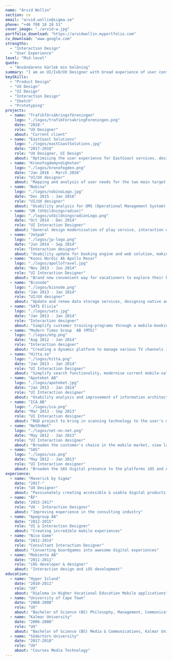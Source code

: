 ```yaml
---
name: "Arvid Wollin"
section: cv
email: "arvid.wollin@sigma.se"
phone: "+46 708 18 28 51"
cover_image: "./arvid-w.jpg"
portfolio_download: "https://arvidwollin.myportfolio.com"
cv_download: "www.google.com"
strengths:
  - "Interaction Design"
  - "User Experience"
level: "Mid-level"
quote:
  - "Användarens kärlek min belöning"
summary: "I am an UI/IxD/UX Designer with broad experience of user centered design development. Within the fields of of B2C, B2B, Authority, E-Commerce I develop customer-tailored design solutions that meets requirements and business goals."
keySkills:
  - "Product Design"
  - "UX Design"
  - "UI Design"
  - "Interaction Design"
  - "Sketch"
  - "Prototyping"
projects:
  - name: "Trafikförsäkringsföreningen"
    logo: "./logos/trafikForsakringForeningen.png"
    date: "2018-"
    role: "UX Designer"
    about: "Current client"
  - name: "EastCoast Solutions"
    logo: "./logos/eastCoastSolutions.jpg"
    date: "2017-2018"
    role: "UX Designer, UI Design"
    about: "Optimising the user experience for EastCoast services, designing and testing new interface to ensure smoother user journeys for visitors, it's all about the first impression"
  - name: "Kronofogdemyndigheten"
    logo: "./logos/kronofogden.png"
    date: "Jan 2016 - March 2016"
    role: "UI/UX designer"
    about: "Mapping and analysis of user needs for the two main target groups debtors and creditors. Based on these needs proposals for improvement were created (prototypes) that helped to test hypotheses for new e-services. "
  - name: "Nobina"
    logo: "./logos/nobinaLogo.jpg"
    date: "Dec 2015 - Jan 2016"
    role: "UI/UX designer"
    about: "Usability analysis for OMS (Operational Management System)  - I used effect mapping to maintain clear goals. Observing and interviewing users and with them collaborate experiment different solutions in workshop context. "
  - name: "UR (Utbildningsradion)"
    logo: "./logos/utbildningsradionLogo.png"
    date: "Oct 2014 - Dec 2014"
    role: "UI Interaction Designer"
    about: "General design modernisation of play service, interaction design and prototypes for evaluating concepts of usage that fulfil WCAG 2.0 "
  - name: "Jetpak"
    logo: "./logos/jp-logo.png"
    date: "Jun 2014 - Sep 2014"
    role: "Interaction designer"
    about: "Usability update for booking engine and web solution, making it responsive with increased conversion."
  - name: "Kuoni Nordic Ab Apollo Resor"
    logo: "./logos/apolloTravel.jpg"
    date: "Nov 2013 - Jun 2014"
    role: "UI Interaction Designer"
    about: "Brand new convenient way for vacationers to explore their holiday surroundings with their smartphones, replaced a printed travel guide in favour for a digital solution in the smartphone"
  - name: "Bisnode"
    logo: "./logos/bisnode.png"
    date: "Jan 2013 - Jan 2014"
    role: "UI/UX designer"
    about: "Update and renew data storage services, designing native and responsive web solutions"
  - name: "SATS Elixia"
    logo: "./logos/sats.jpg"
    date: "Jan 2013 - Jan 2014"
    role: "Interaction designer"
    about: "Simplify customer training-programs through a mobile-booking service"
  - name: "Modern Times Group  AB (MTG)"
    logo: "./logos/mtg.png"
    date: "Aug 2012 - Jan 2014"
    role: "Interaction designer"
    about: "Creating a dynamic platform to manage various TV channels in a simpler way. Expanded presence on iOS and Android platforms and in a responsive web format"
  - name: "Hitta.se"
    logo: "./logos/hitta.png"
    date: "Jan 2013 - Jan 2014"
    role: "UI Interaction Designer"
    about: "Simplify search functionality, modernise current mobile-sales model. Improved interaction with a custom mobile search functionality. Reduction of two search fields to one single search field."
  - name: "Apoteket AB"
    logo: "./logos/apoteket.jpg"
    date: "Jan 2013 - Jan 2014"
    role: "UI Interaction designer"
    about: "Usability analysis and improvement of information architecture, user flows, prioritisation of content, SEO customisable, updated graphical look. User surveys, usability tests and target group analysis"
  - name: "ICA AB"
    logo: "./logos/ica.png"
    date: "Mar 2013 - Sep 2013"
    role: "UI Interaction designer"
    about: "R&D project to bring in scanning technology to the user's mobile phone for grocery shopping."
  - name: "NetOnNet"
    logo: "./logos/net-on-net.png"
    date: "May 2012 - Jan 2013"
    role: "UI Interaction designer"
    about: "Broaden the customer's choice in the mobile market, view layer and create a new mobile payment solution"
  - name: "SAS"
    logo: "./logos/sas.png"
    date: "May 2012 - Jan 2013"
    role: "UI Interaction designer"
    about: "Broaden the SAS digital presence to the platforms iOS and Android"
experience:
  - name: "Maverick by Sigma"
    date: "2017-"
    role: "UX Designer"
    about: "Passionately creating accessible & usable digital products and services"
  - name: "ÅF"
    date: "2015-2017"
    role: "UX - Interaction Designer"
    about: "Improving experience in the consulting industry"
  - name: "Apegroup AB"
    date: "2012-2015"
    role: "UI & Interaction Designer"
    about: "Creating incredible mobile experiences"
  - name: "Nico Game"
    date: "2012-2014"
    role: "Consultant Interaction Designer"
    about: "Converting boardgames into awesome digital experiences"
  - name: "Mobiento AB"
    date: "2011-2011"
    role: "iOS developer & designer"
    about: "Interaction design and iOS development"
education:
  - name: "Hyper Island"
    date: "2010-2011"
    role: "UX"
    about: "Diploma in Higher Vocational Education Mobile applications"
  - name: "University of Cape Town"
    date: "2008-2008"
    role: "UX"
    about: "Bachelor of Science (BS) Philosophy, Management, Communication"
  - name: "Kalmar University"
    date: "2006-2008"
    role: "UX"
    about: "Bachelor of Science (BS) Media & Communications, Kalmar University"
  - name: "Södertörn University"
    date: "2017-2018"
    role: "UX"
    about: "Courses Media Technology"
---
```

